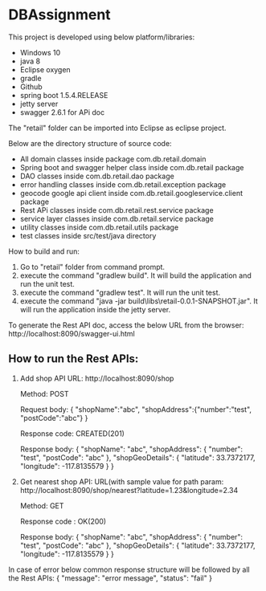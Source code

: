 # DBAssignment

This project is developed using below platform/libraries:
- Windows 10
- java 8
- Eclipse oxygen
- gradle 
- Github
- spring boot 1.5.4.RELEASE
- jetty server
- swagger 2.6.1 for APi doc

The "retail" folder can be imported into Eclipse as eclipse project. 

Below are the directory structure of source code:
- All domain classes inside package com.db.retail.domain
- Spring boot and swagger helper class  inside com.db.retail package
- DAO classes inside com.db.retail.dao package
- error handling classes inside com.db.retail.exception package
- geocode google api client inside com.db.retail.googleservice.client package
- Rest APi classes inside com.db.retail.rest.service package
- service layer classes inside com.db.retail.service package
- utility classes inside com.db.retail.utils package
- test classes inside src/test/java directory


How to build and run:
1) Go to "retail" folder from command prompt.
2) execute the command "gradlew build". It will build the application and run the unit test.
3) execute the command "gradlew test". It will run the unit test.
4) execute the command "java -jar build\libs\retail-0.0.1-SNAPSHOT.jar". It will run the application inside the jetty server.

To generate the Rest API doc, access the below URL from the browser:
http://localhost:8090/swagger-ui.html

How to run the Rest APIs:
---------------------------
1) Add shop API
   URL: http://localhost:8090/shop
   
   Method: POST
   
   Request body:
       {
          "shopName":"abc",
          "shopAddress":{"number":"test", "postCode":"abc"}
        }
        
   Response code: CREATED(201)   
   
   Response body:
   {
      "shopName": "abc",
      "shopAddress": {
          "number": "test",
          "postCode": "abc"
      },
      "shopGeoDetails": {
          "latitude": 33.7372177,
          "longitude": -117.8135579
      }
  }
  
  2) Get nearest shop API:
     URL(with sample value for path param: http://localhost:8090/shop/nearest?latitude=1.23&longitude=2.34
     
     Method: GET
     
     Response code : OK(200)
     
     Response body:
     {
        "shopName": "abc",
        "shopAddress": {
            "number": "test",
            "postCode": "abc"
        },
        "shopGeoDetails": {
            "latitude": 33.7372177,
            "longitude": -117.8135579
        }
    }

   In case of error below common response structure will be followed by all the Rest APIs:
   {
       "message": "error message",
       "status": "fail"
   }
